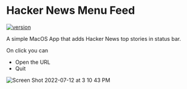 # Hacker News Menu Feed

[![version](https://img.shields.io/badge/version-0.0.1-green.svg)](https://github.com/agencyenterprise/Hacker-News-Menu-Feed/releases/latest/download/Hacker-News.Menu-Feed-0.0.1.dmg)

A simple MacOS App that adds Hacker News top stories in status bar.

On click you can
 - Open the URL
 - Quit
 

![Screen Shot 2022-07-12 at 3 10 43 PM](https://user-images.githubusercontent.com/7142161/178563965-75a143f3-6d04-4893-bb3f-d81f41e6e92e.png)
